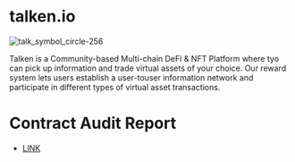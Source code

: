 # talken.io

![talk_symbol_circle-256](https://user-images.githubusercontent.com/71870213/114158480-ae4a9b80-995f-11eb-89ae-4cfd2d813d2e.png)

Talken is a Community-based Multi-chain DeFi & NFT Platform where tyo can pick up information and trade virtual assets of your choice. Our reward system lets users establish a user-touser information network and participate in different types of virtual asset transactions.

# Contract Audit Report

* [LINK](./audit_report/Talken_Smart_Contract_Audit_Report_TALK_v1.0.pdf)
